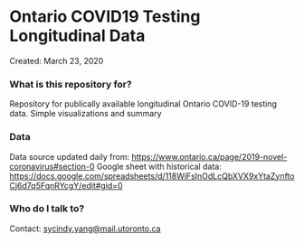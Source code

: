 # Ontario COVID19 Testing Longitudinal Data #
Created: March 23, 2020

### What is this repository for? ###
Repository for publically available longitudinal Ontario COVID-19 testing data.
Simple visualizations and summary

### Data ###
Data source updated daily from: https://www.ontario.ca/page/2019-novel-coronavirus#section-0
Google sheet with historical data: https://docs.google.com/spreadsheets/d/118WiFsInOdLcQbXVX9xYtaZynftoCj6d7q5FqnRYcgY/edit#gid=0

### Who do I talk to? ###
Contact: sycindy.yang@mail.utoronto.ca
